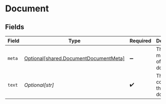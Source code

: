 # Document


## Fields

| Field                                                                                    | Type                                                                                     | Required                                                                                 | Description                                                                              |
| ---------------------------------------------------------------------------------------- | ---------------------------------------------------------------------------------------- | ---------------------------------------------------------------------------------------- | ---------------------------------------------------------------------------------------- |
| `meta`                                                                                   | [Optional[shared.DocumentDocumentMeta]](undefined/models/shared/documentdocumentmeta.md) | :heavy_minus_sign:                                                                       | The metadata of this document.                                                           |
| `text`                                                                                   | *Optional[str]*                                                                          | :heavy_check_mark:                                                                       | The contents of this document.                                                           |